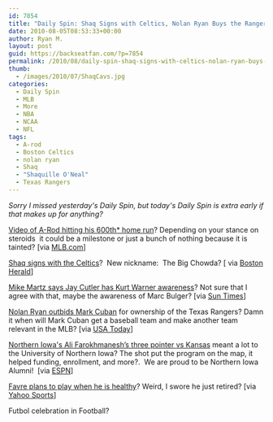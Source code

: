 ```yaml
---
id: 7854
title: "Daily Spin: Shaq Signs with Celtics, Nolan Ryan Buys the Rangers, A-Rod Hits 600th* Homerun"
date: 2010-08-05T08:53:33+00:00
author: Ryan M.
layout: post
guid: https://backseatfan.com/?p=7854
permalink: /2010/08/daily-spin-shaq-signs-with-celtics-nolan-ryan-buys-the-rangers-a-rod-hits-600th-homerun/
thumb:
  - /images/2010/07/ShaqCavs.jpg
categories:
  - Daily Spin
  - MLB
  - More
  - NBA
  - NCAA
  - NFL
tags:
  - A-rod
  - Boston Celtics
  - nolan ryan
  - Shaq
  - "Shaquille O'Neal"
  - Texas Rangers
---
```


<div class="entry">
  <p>
    <em>Sorry I missed yesterday's Daily Spin, but today's Daily Spin is extra early if that makes up for anything?<br /> </em>
  </p>

  <p>
    <a href="http://mlb.mlb.com/news/article.jsp?ymd=20100804&content_id=13011408&vkey=news_mlb&fext=.jsp&c_id=mlb">Video of A-Rod hitting his 600th* home run</a>? Depending on your stance on steroids  it could be a milestone or just a bunch of nothing because it is tainted? [via <a href="http://mlb.mlb.com/news/article.jsp?ymd=20100804&content_id=13011408&vkey=news_mlb&fext=.jsp&c_id=mlb">MLB.com</a>]<em><br /> </em>
  </p>

  <p>
    <a href="http://bostonherald.com/sports/basketball/celtics/view.bg?articleid=1272469&position=0">Shaq signs with the Celtics</a>?  New nickname:  The Big Chowda? [ via <a href="http://bostonherald.com/sports/basketball/celtics/view.bg?articleid=1272469&position=0">Boston Herald</a>]
  </p>

  <p>
    <a href="http://www.suntimes.com/sports/morrissey/2567864,CST-SPT-morrissey05.article">Mike Martz says Jay Cutler has Kurt Warner awareness</a>? Not sure that I agree with that, maybe the awareness of Marc Bulger? [via <a href="http://www.suntimes.com/sports/morrissey/2567864,CST-SPT-morrissey05.article">Sun Times</a>]
  </p>

  <p>
    <a href=" http://content.usatoday.com/communities/dailypitch/post/2010/08/chuck-greenberg-exhales-after-he-and-nolan-ryan-outlast-mark-cuban-and-win-texas-rangers-bid/1">Nolan Ryan outbids Mark Cuban</a> for ownership of the Texas Rangers? Damn it when will Mark Cuban get a baseball team and make another team relevant in the MLB? [via <a href=" http://content.usatoday.com/communities/dailypitch/post/2010/08/chuck-greenberg-exhales-after-he-and-nolan-ryan-outlast-mark-cuban-and-win-texas-rangers-bid/1">USA Today</a>]
  </p>

  <p>
  </p>

  <p>
    <a href="http://sports.espn.go.com/ncb/columns/story?columnist=oneil_dana&id=5436566">Northern Iowa's Ali Farokhmanesh’s three pointer vs Kansas</a> meant a lot to the University of Northern Iowa? The shot put the program on the map, it helped funding, enrollment, and more?.  We are proud to be Northern Iowa Alumni!  [via <a href="http://sports.espn.go.com/ncb/columns/story?columnist=oneil_dana&id=5436566">ESPN</a>]
  </p>

  <p>
    <a href="http://sports.yahoo.com/nfl/news;_ylt=AmnppmWFKdXpbIBPpIWIyKU5nYcB?slug=ap-vikings-favre">Favre plans to play when he is healthy</a>? Weird, I swore he just retired? [via <a href="http://sports.yahoo.com/nfl/news;_ylt=AmnppmWFKdXpbIBPpIWIyKU5nYcB?slug=ap-vikings-favre">Yahoo Sports</a>]
  </p>

  <p>
    Futbol celebration in Football?<br />
  </p>
</div>
